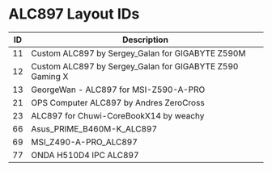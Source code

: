 # ALC897 Layout IDs

| ID | Description |
|---|---|
| 11 | Custom ALC897 by Sergey_Galan  for GIGABYTE Z590M |
| 12 | Custom ALC897 by Sergey_Galan  for GIGABYTE Z590 Gaming X |
| 13 | GeorgeWan - ALC897 for MSI-Z590-A-PRO |
| 21 | OPS Computer ALC897 by Andres ZeroCross |
| 23 | ALC897 for Chuwi-CoreBookX14 by weachy |
| 66 | Asus_PRIME_B460M-K_ALC897 |
| 69 | MSI_Z490-A-PRO_ALC897 |
| 77 | ONDA H510D4 IPC ALC897 |
